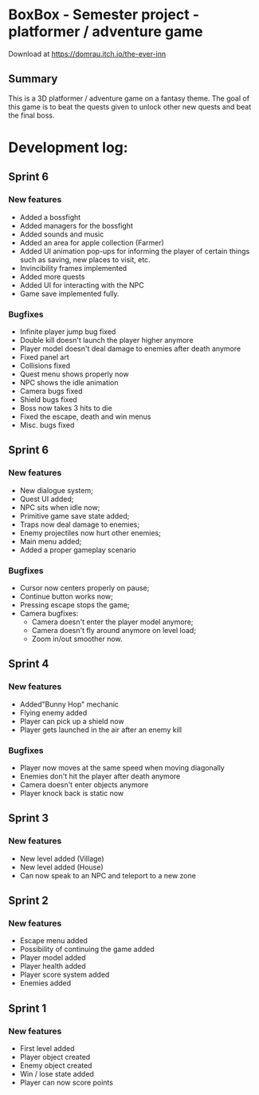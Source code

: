 # BoxBox - Semester project - platformer / adventure game
Download at https://domrau.itch.io/the-ever-inn

## Summary
This is a 3D platformer / adventure game on a fantasy theme. The goal of this game is to beat the quests given to unlock other new quests and beat the final boss.

# Development log:
## Sprint 6
### New features
- Added a bossfight 
- Added managers for the bossfight
- Added sounds and music
- Added an area for apple collection (Farmer)
- Added UI animation pop-ups for informing the player of certain things such as saving, new places to visit, etc.
- Invincibility frames implemented
- Added more quests 
- Added UI for interacting with the NPC
- Game save implemented fully.
### Bugfixes
- Infinite player jump bug fixed
- Double kill doesn't launch the player higher anymore 
- Player model doesn't deal damage to enemies after death anymore 
- Fixed panel art
- Collisions fixed
- Quest menu shows properly now
- NPC shows the idle animation
- Camera bugs fixed
- Shield bugs fixed
- Boss now takes 3 hits to die
- Fixed the escape, death and win menus
- Misc. bugs fixed

## Sprint 6
### New features
- New dialogue system;
- Quest UI added;
- NPC sits when idle now;
- Primitive game save state added;
- Traps now deal damage to enemies;
- Enemy projectiles now hurt other enemies;
- Main menu added;
- Added a proper gameplay scenario
### Bugfixes
- Cursor now centers properly on pause;
- Continue button works now;
- Pressing escape stops the game;
- Camera bugfixes:
  - Camera doesn't enter the player model anymore;
  - Camera doesn't fly around anymore on level load;
  - Zoom in/out smoother now.

## Sprint 4
### New features
- Added"Bunny Hop" mechanic
- Flying enemy added
- Player can pick up a shield now 
- Player gets launched in the air after an enemy kill
### Bugfixes
- Player now moves at the same speed when moving diagonally
- Enemies don't hit the player after death anymore 
- Camera doesn't enter objects anymore 
- Player knock back is static now

## Sprint 3
### New features
- New level added (Village)
- New level added (House)
- Can now speak to an NPC and teleport to a new zone

## Sprint 2
### New features
- Escape menu added
- Possibility of continuing the game added
- Player model added
- Player health added
- Player score system added
- Enemies added

## Sprint 1
### New features
- First level added
- Player object created
- Enemy object created
- Win / lose state added
- Player can now score points
